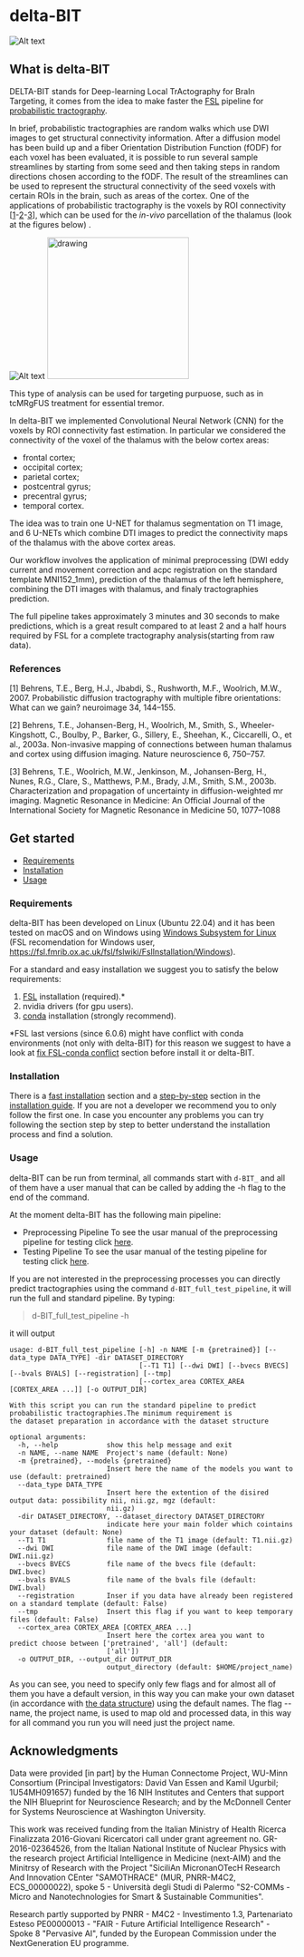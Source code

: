 # delta-BIT
![Alt text](./images/abstract_grafico.png)

## What is delta-BIT
DELTA-BIT stands for Deep-learning Local TrActography for BraIn Targeting, it comes from the idea to make faster the [FSL](https://fsl.fmrib.ox.ac.uk/fsl/fslwiki) pipeline for [probabilistic tractography](https://fsl.fmrib.ox.ac.uk/fsl/fslwiki/FDT/UserGuide#PROBTRACKX_-_probabilistic_tracking_with_crossing_fibres). 

In brief, probabilistic tractographies are random walks which use DWI images to get structural connectivity information. After a diffusion model has been build up and a fiber Orientation Distribution Function (fODF) for each voxel has been evaluated, it is possible to run several sample streamlines by starting from some seed and then taking steps in random directions chosen according to the fODF. The result of the streamlines can be used to represent the structural connectivity of the seed voxels with certain ROIs in the brain, such as areas of the cortex. One of the applications of probabilistic tractography is the voxels by ROI connectivity [[1](#1)-[2](#2)-[3](#3)], which can be used for the *in-vivo* parcellation of the thalamus (look at the figures below) .

![Alt text](./images/fsl_tract2.gif)
<img src="./images/fsl_tract1.gif" alt="drawing" width="250"/>

This type of analysis can be used for targeting purpuose, such as in tcMRgFUS treatment for essential tremor.

In delta-BIT we implemented Convolutional Neural Network (CNN) for the voxels by ROI connectivity fast estimation. In particular we considered the connectivity of the voxel of the thalamus with the below cortex areas:

- frontal cortex;
- occipital cortex;
- parietal cortex;
- postcentral gyrus;
- precentral gyrus;
- temporal cortex.

The idea was to train one U-NET for thalamus segmentation on T1 image, and 6 U-NETs which combine DTI images to predict the connectivity maps of the thalamus with the above cortex areas.

Our workflow involves the application of minimal preprocessing (DWI eddy current and movement correction and acpc registration on the standard template MNI152_1mm), prediction of the thalamus of the left hemisphere, combining the DTI images with thalamus, and finaly tractographies prediction.

The full pipeline takes approximately 3 minutes and 30 seconds to make predictions, which is a great result compared to at least 2 and a half hours required by FSL for a complete tractography analysis(starting from raw data).



### References
<a id="1">[1]</a> Behrens, T.E., Berg, H.J., Jbabdi, S., Rushworth, M.F., Woolrich, M.W., 2007. Probabilistic diffusion tractography with multiple fibre orientations: What can we gain? neuroimage 34, 144–155.

<a id="2">[2]</a> Behrens, T.E., Johansen-Berg, H., Woolrich, M., Smith, S., Wheeler-Kingshott, C., Boulby, P., Barker, G., Sillery, E., Sheehan, K., Ciccarelli, O., et al., 2003a. Non-invasive mapping of connections between human thalamus and cortex using diffusion imaging. Nature neuroscience 6, 750–757.

<a id="3">[3]</a> Behrens, T.E., Woolrich, M.W., Jenkinson, M., Johansen-Berg, H., Nunes, R.G., Clare, S., Matthews, P.M., Brady, J.M., Smith, S.M., 2003b. Characterization and propagation of uncertainty in diffusion-weighted mr imaging. Magnetic Resonance in Medicine: An Official Journal of the International Society for Magnetic
Resonance in Medicine 50, 1077–1088

## Get started

* [Requirements](#requirements)
* [Installation](#installation)
* [Usage](#usage)

### Requirements
delta-BIT has been developed on Linux (Ubuntu 22.04) and it has been tested on macOS and on Windows using [Windows Subsystem for Linux](https://learn.microsoft.com/en-us/windows/wsl/) (FSL recomendation for Windows user, https://fsl.fmrib.ox.ac.uk/fsl/fslwiki/FslInstallation/Windows). 

For a standard and easy installation we suggest you to satisfy the below requirements:
1) [FSL](https://fsl.fmrib.ox.ac.uk/fsl/fslwiki/) installation (required).*
2) nvidia drivers (for gpu users).
3) [conda](https://conda.io/projects/conda/en/latest/index.html#) installation (strongly recommend).

*FSL last versions (since 6.0.6) might have conflict with conda environments (not only with delta-BIT) for this reason we suggest to have a look at [fix FSL-conda conflict](./INSTALL.md#fix-fsl-conda-conflict) section before install it or delta-BIT.

### Installation
There is a [fast installation](INSTALL.md#fast-installation) section and a [step-by-step](INSTALL.md#step-by-step-installation) section in the [installation guide](INSTALL.md). If you are not a developer we recommend you to only follow the first one. In case you encounter any problems you can try following the section step by step to better understand the installation process and find a solution.


### Usage
delta-BIT can be run from terminal, all commands start with ```d-BIT_``` and all of them have a user manual that can be called by adding the -h flag to the end of the command.

At the moment delta-BIT has the following main pipeline:

* Preprocessing Pipeline
To see the usar manual of the preprocessing pipeline for testing click [here](./dBIT/test_pipeline/preprocessing/README.md).
* Testing Pipeline
To see the usar manual of the testing pipeline for testing click [here](./dBIT/test_pipeline/testing/README.md).

If you are not interested in the preprocessing processes you can directly predict tractographies using the command ```d-BIT_full_test_pipeline```, it will run the full and standard pipeline. By typing:
>d-BIT_full_test_pipeline -h

it will output
```
usage: d-BIT_full_test_pipeline [-h] -n NAME [-m {pretrained}] [--data_type DATA_TYPE] -dir DATASET_DIRECTORY
                                [--T1 T1] [--dwi DWI] [--bvecs BVECS] [--bvals BVALS] [--registration] [--tmp]
                                [--cortex_area CORTEX_AREA [CORTEX_AREA ...]] [-o OUTPUT_DIR]

With this script you can run the standard pipeline to predict probabilistic tractographies.The minimum requirement is
the dataset preparation in accordance with the dataset structure

optional arguments:
  -h, --help            show this help message and exit
  -n NAME, --name NAME  Project's name (default: None)
  -m {pretrained}, --models {pretrained}
                        Insert here the name of the models you want to use (default: pretrained)
  --data_type DATA_TYPE
                        Insert here the extention of the disired output data: possibility nii, nii.gz, mgz (default:
                        nii.gz)
  -dir DATASET_DIRECTORY, --dataset_directory DATASET_DIRECTORY
                        indicate here your main folder which cointains your dataset (default: None)
  --T1 T1               file name of the T1 image (default: T1.nii.gz)
  --dwi DWI             file name of the DWI image (default: DWI.nii.gz)
  --bvecs BVECS         file name of the bvecs file (default: DWI.bvec)
  --bvals BVALS         file name of the bvals file (default: DWI.bval)
  --registration        Inser if you data have already been registered on a standard template (default: False)
  --tmp                 Insert this flag if you want to keep temporary files (default: False)
  --cortex_area CORTEX_AREA [CORTEX_AREA ...]
                        Insert here the cortex area you want to predict choose between ['pretrained', 'all'] (default:
                        ['all'])
  -o OUTPUT_DIR, --output_dir OUTPUT_DIR
                        output_directory (default: $HOME/project_name)
```
As you can see, you need to specify only few flags and for almost all of them you have a default version, in this way you can make your own dataset (in accordance with [the data structure](./dBIT/test_pipeline/preprocessing/README.md#dataset-structure)) using the default names. The flag --name, the project name, is used to map old and processed data, in this way for all command you run you will need just the project name.


## Acknowledgments
Data were provided [in part] by the Human Connectome Project, WU-Minn Consortium (Principal Investigators: David Van Essen and Kamil Ugurbil; 1U54MH091657) funded by the 16 NIH Institutes and Centers that support the NIH Blueprint for Neuroscience Research; and by the McDonnell Center for Systems Neuroscience at Washington University.

This work was received funding from the Italian Ministry of Health Ricerca Finalizzata 2016-Giovani Ricercatori call under grant agreement no. GR-2016-02364526, from the Italian National Institute of Nuclear Physics with the research project Artificial Intelligence in Medicine (next-AIM) and the Minitrsy of Research with the Project "SiciliAn MicronanOTecH Research And Innovation CEnter "SAMOTHRACE" (MUR, PNRR-M4C2, ECS\_00000022), spoke 5 - Università degli Studi di Palermo "S2-COMMs - Micro and Nanotechnologies for Smart \& Sustainable Communities".

Research partly supported by PNRR - M4C2 - Investimento 1.3, Partenariato Esteso PE00000013 - "FAIR - Future Artificial Intelligence Research" - Spoke 8 "Pervasive AI", funded by the European Commission under the NextGeneration EU programme.
